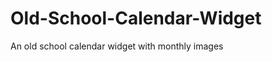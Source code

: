 Old-School-Calendar-Widget
==========================

An old school calendar widget with monthly images